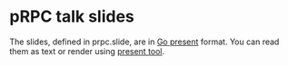 # pRPC talk slides

The slides, defined in prpc.slide, are in [Go present] format.
You can read them as text or render using [present tool].

[Go present]: https://godoc.org/golang.org/x/tools/present
[present tool]: https://github.com/golang/tools/tree/master/cmd/present
